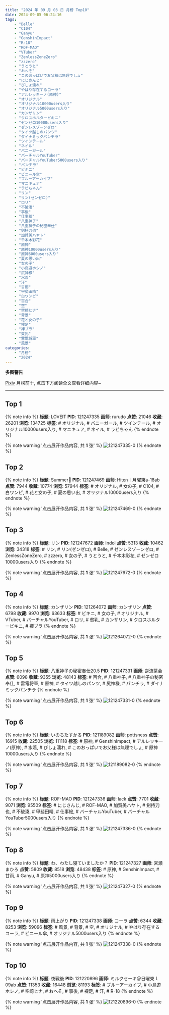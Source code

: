 ```yaml
---
title: "2024 年 09 月 03 日 月榜 Top10"
date: 2024-09-05 06:24:16
tags:
    - "Belle"
    - "C104"
    - "Ganyu"
    - "GenshinImpact"
    - "R-18"
    - "ROF-MAO"
    - "VTuber"
    - "ZenlessZoneZero"
    - "zzzero"
    - "うとうと"
    - "おへそ"
    - "このおっぱいでお父様は無理でしょ"
    - "にじさんじ"
    - "びしょ濡れ"
    - "やはり存在するコーラ"
    - "アルレッキーノ(原神)"
    - "オリジナル"
    - "オリジナル10000users入り"
    - "オリジナル5000users入り"
    - "カンザリン"
    - "クロスホルタービキニ"
    - "ゼンゼロ10000users入り"
    - "ゼンレスゾーンゼロ"
    - "タイツ越しのパンツ"
    - "ダイナミックパンチラ"
    - "ツインテール"
    - "ネイル"
    - "バニーガール"
    - "バーチャルYouTuber"
    - "バーチャルYouTuber5000users入り"
    - "パンチラ"
    - "ビキニ"
    - "ビニール傘"
    - "ブルーアーカイブ"
    - "マニキュア"
    - "ラビちゃん"
    - "リン"
    - "リン(ゼンゼロ)"
    - "ロリ"
    - "不破湊"
    - "事後"
    - "仕事絵"
    - "八重神子"
    - "八重神子の秘密奉仕"
    - "剣持刀也"
    - "加賀美ハヤト"
    - "千本木彩花"
    - "原神"
    - "原神10000users入り"
    - "原神5000users入り"
    - "夏の思い出"
    - "女の子"
    - "小鳥遊ホシノ"
    - "尻神様"
    - "水着"
    - "汗"
    - "甘雨"
    - "甲斐田晴"
    - "白ワンピ"
    - "百合"
    - "空"
    - "空崎ヒナ"
    - "背景"
    - "花と女の子"
    - "裸足"
    - "襷ブラ"
    - "貧乳"
    - "雷電将軍"
    - "風景"
categories:
    - "月榜"
    - "2024"
---
```


<i class="fa fa-triangle-exclamation"></i>**多图警告**<i class="fa fa-triangle-exclamation"></i>

[Pixiv](https://www.pixiv.net/) 月榜前十, 点击下方阅读全文查看详细内容~

<!-- more -->

---

## Top 1

{% note info %}
**标题**: LOVEIT
**PID**: 121247335 **画师**: rurudo
**点赞**: 21046 **收藏**: 26201 **浏览**: 134725
**标签**: # オリジナル, # バニーガール, # ツインテール, # オリジナル10000users入り, # マニキュア, # ネイル, # ラビちゃん
{% endnote %}

{% note warning '点击展开作品内容, 共 **1** 张' %}
![121247335-0](https://i.pixiv.re/img-original/img/2024/08/07/00/00/13/121247335_p0.jpg)
{% endnote %}

## Top 2

{% note info %}
**标题**: Summer🌻
**PID**: 121247469 **画师**: Hiten｜月曜東a-18ab
**点赞**: 7944 **收藏**: 10774 **浏览**: 57944
**标签**: # オリジナル, # 女の子, # C104, # 白ワンピ, # 花と女の子, # 夏の思い出, # オリジナル10000users入り
{% endnote %}

{% note warning '点击展开作品内容, 共 **1** 张' %}
![121247469-0](https://i.pixiv.re/img-original/img/2024/08/07/00/00/46/121247469_p0.jpg)
{% endnote %}

## Top 3

{% note info %}
**标题**: リン
**PID**: 121247672 **画师**: Indol
**点赞**: 5313 **收藏**: 10462 **浏览**: 34318
**标签**: # リン, # リン(ゼンゼロ), # Belle, # ゼンレスゾーンゼロ, # ZenlessZoneZero, # zzzero, # 女の子, # うとうと, # 千本木彩花, # ゼンゼロ10000users入り
{% endnote %}

{% note warning '点击展开作品内容, 共 **1** 张' %}
![121247672-0](https://i.pixiv.re/img-original/img/2024/08/07/00/02/32/121247672_p0.jpg)
{% endnote %}

## Top 4

{% note info %}
**标题**: カンザリン
**PID**: 121264072 **画师**: カンザリン
**点赞**: 6798 **收藏**: 9970 **浏览**: 63633
**标签**: # ビキニ, # 女の子, # オリジナル, # VTuber, # バーチャルYouTuber, # ロリ, # 貧乳, # カンザリン, # クロスホルタービキニ, # 襷ブラ
{% endnote %}

{% note warning '点击展开作品内容, 共 **1** 张' %}
![121264072-0](https://i.pixiv.re/img-original/img/2024/08/07/16/38/44/121264072_p0.png)
{% endnote %}

## Top 5

{% note info %}
**标题**: 八重神子の秘密奉仕20.5
**PID**: 121247331 **画师**: 逆流茶会
**点赞**: 6098 **收藏**: 9355 **浏览**: 48143
**标签**: # 百合, # 八重神子, # 八重神子の秘密奉仕, # 雷電将軍, # 原神, # タイツ越しのパンツ, # 尻神様, # パンチラ, # ダイナミックパンチラ
{% endnote %}

{% note warning '点击展开作品内容, 共 **1** 张' %}
![121247331-0](https://i.pixiv.re/img-original/img/2024/08/07/00/00/12/121247331_p0.jpg)
{% endnote %}

## Top 6

{% note info %}
**标题**: いのちたすかる
**PID**: 121189082 **画师**: pottsness
**点赞**: 16915 **收藏**: 22505 **浏览**: 111118
**标签**: # 原神, # GenshinImpact, # アルレッキーノ(原神), # 水着, # びしょ濡れ, # このおっぱいでお父様は無理でしょ, # 原神10000users入り
{% endnote %}

{% note warning '点击展开作品内容, 共 **1** 张' %}
![121189082-0](https://i.pixiv.re/img-original/img/2024/08/05/00/00/44/121189082_p0.jpg)
{% endnote %}

## Top 7

{% note info %}
**标题**: ROF-MAO
**PID**: 121247336 **画师**: lack
**点赞**: 7701 **收藏**: 9071 **浏览**: 95509
**标签**: # にじさんじ, # ROF-MAO, # 加賀美ハヤト, # 剣持刀也, # 不破湊, # 甲斐田晴, # 仕事絵, # バーチャルYouTuber, # バーチャルYouTuber5000users入り
{% endnote %}

{% note warning '点击展开作品内容, 共 **1** 张' %}
![121247336-0](https://i.pixiv.re/img-original/img/2024/08/07/00/00/13/121247336_p0.jpg)
{% endnote %}

## Top 8

{% note info %}
**标题**: わ、わたし寝ていましたか？
**PID**: 121247327 **画师**: 宮瀬まひろ
**点赞**: 5809 **收藏**: 8518 **浏览**: 48438
**标签**: # 原神, # GenshinImpact, # 甘雨, # Ganyu, # 原神5000users入り
{% endnote %}

{% note warning '点击展开作品内容, 共 **1** 张' %}
![121247327-0](https://i.pixiv.re/img-original/img/2024/08/07/00/00/11/121247327_p0.jpg)
{% endnote %}

## Top 9

{% note info %}
**标题**: 雨上がり
**PID**: 121247338 **画师**: コーラ
**点赞**: 6344 **收藏**: 8253 **浏览**: 59096
**标签**: # 風景, # 背景, # 空, # オリジナル, # やはり存在するコーラ, # ビニール傘, # オリジナル5000users入り
{% endnote %}

{% note warning '点击展开作品内容, 共 **1** 张' %}
![121247338-0](https://i.pixiv.re/img-original/img/2024/08/07/00/00/13/121247338_p0.jpg)
{% endnote %}

## Top 10

{% note info %}
**标题**: 夜戦後
**PID**: 121220896 **画师**: ミルクセーキ＠日曜東ｌ09ab
**点赞**: 11353 **收藏**: 16448 **浏览**: 81193
**标签**: # ブルーアーカイブ, # 小鳥遊ホシノ, # 空崎ヒナ, # おへそ, # 事後, # 裸足, # 汗, # R-18
{% endnote %}

{% note warning '点击展开作品内容, 共 **1** 张' %}
![121220896-0](https://i.pixiv.re/img-original/img/2024/08/06/01/10/44/121220896_p0.jpg)
{% endnote %}
